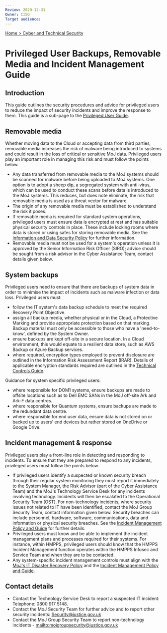 ```yaml
---
Review: 2020-12-31
Owner: CISO
Target audience:
---
```


[Home > Cyber and Technical Security](home-security-policies-guides.md)

# Privileged User Backups, Removable Media and Incident Management Guide

## Introduction

This guide outlines the security procedures and advice for privileged users to reduce the impact of security incidents and improve the response to them. This guide is a sub-page to the [Privileged User Guide](privileged-user-guide.md).

## Removable media

Whether moving data to the Cloud or accepting data from third parties, removable media increases the risk of malware being introduced to systems and could result in the loss of critical or sensitive MoJ data. Privileged users play an important role in managing this risk and must follow the points below.

- Any data transferred from removable media to the MoJ systems should be scanned for malware before being uploaded to MoJ systems. One option is to adopt a sheep dip, a segregated system with anti-virus, which can be used to conduct these scans before data is introduced to the MoJ systems. This reduces, but does note eliminate, the risk that removable media is used as a threat vector for malware.  
- The origin of any removable media must be established to understand the risk it poses.
- If removable media is required for standard system operations, privileged users must ensure data is encrypted at rest and has suitable physical security controls in place. These include locking rooms where data is stored or using safes for storing removable media. See the [Information and Data Security Policy](information-and-data-security-policy.md) for further information.
- Removable media must not be used for a system's operation unless it is approved by the Senior Information Risk Officer (SIRO); advice should be sought from a risk advisor in the Cyber Assistance Team, contact details given below.

## System backups

Privileged users need to ensure that there are backups of system data in order to minimise the impact of incidents such as malware infection or data loss. Privileged users must:

- follow the IT system's data backup schedule to meet the required Recovery Point Objective.
- assign all backup media, whether physical or in the Cloud, a Protective Marking and provide appropriate protection based on that marking. Backup material must only be accessible to those who have a 'need-to-know', defined by the System Owner.
- ensure backups are kept off-site in a secure location.  In a Cloud environment, this would equate to a resilient data store, such as AWS Backup or Azure Backup services.
- where required, encryption types employed to prevent disclosure are outlined in the Information Risk Assessment Report (IRAR). Details of applicable encryption standards required are outlined in the [Technical Controls Guide](technical-security-controls-guide).

Guidance for system specific privileged users:
- where responsible for DOM1 systems, ensure backups are made to offsite locations such as to Dell EMC SANs in the MoJ off-site Ark and Ark-F data centres.
- where responsible for Quantum systems, ensure backups are made to the redundant data centre.
- where responsible for end user data, ensure data is not stored on or backed up to users' end devices but rather stored on OneDrive or Google Drive.

## Incident management & response

Privileged users play a front-line role in detecting and responding to incidents. To ensure that they are prepared to respond to any incidents, privileged users must follow the points below.

- If privileged users identify a suspected or known security breach through their regular system monitoring they must report it immediately to the System Manager, the Risk Advisor (part of the Cyber Assistance Team) and the MoJ's Technology Service Desk for any incidents involving technology. Incidents will then be escalated to the Operational Security Team (OST). For non-technology incidents, where security issues not related to IT have been identified, contact the MoJ Group Security Team, contact information given below. Security breaches can include personnel, hardware, software, communications, data and information or physical security breaches. See the [Incident Management Policy and Guide](https://intranet.justice.gov.uk/guidance/security/it-computer-security/ict-security-policy-framework/incident-management-plan-and-process-guide/) for further details.
- Privileged users must know and be able to implement the incident management plans and processes required for their systems. For instance, within HMPPS, privileged users should know that the HMPPS Incident Management function operates within the HMPPS Infosec and Service Team and when they are to be contacted.
- Any system-specific incident management controls must align with the [MoJ's IT Disaster Recovery Policy](https://intranet.justice.gov.uk/guidance/security/it-computer-security/ict-security-policy-framework/it-disaster-recovery-policy/) and the [Incident Management Policy and Guide]().

## Contact details

- Contact the Technology Service Desk to report a suspected IT incident: Telephone: 0800 917 5148.
- Contact the MoJ Security Team for further advice and to report other security incidents: [Security@justice.gov.uk](mailto:Security@justice.gov.uk)
- Contact the MoJ Group Security Team to report non-technology incidents - [mailto:mojgroupsecurity@justice.gov.uk](mojgroupsecurity@justice.gov.uk)
